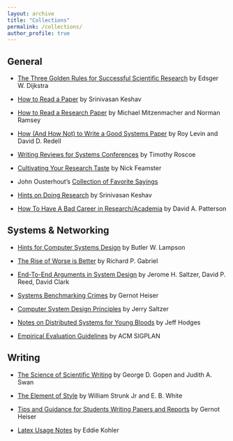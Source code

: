 ```yaml
---
layout: archive
title: "Collections"
permalink: /collections/
author_profile: true
---
```


## General

- [The Three Golden Rules for Successful Scientific Research]({{site.baseurl}}/static/collection/EWD637.pdf) by Edsger W. Dijkstra

- [How to Read a Paper]({{site.baseurl}}/static/collection/HowtoReadPaper.pdf) by Srinivasan Keshav

- [How to Read a Research Paper]({{site.baseurl}}/static/collection/ramsey00.pdf) by Michael Mitzenmacher and Norman Ramsey

- [How (And How Not) to Write a Good Systems Paper](https://www.usenix.org/conferences/author-resources/how-and-how-not-write-good-systems-paper) by Roy Levin and David D. Redell

- [Writing Reviews for Systems Conferences]({{site.baseurl}}/static/collection/review-writing.pdf) by Timothy Roscoe

- [Cultivating Your Research Taste](https://greatresearch.org/2013/09/13/cultivating-your-research-taste/) by Nick Feamster

- John Ousterhout’s [Collection of Favorite Sayings](https://web.stanford.edu/~ouster/cgi-bin/sayings.php)

- [Hints on Doing Research](http://blizzard.cs.uwaterloo.ca/keshav/wiki/index.php/Hints_on_doing_research) by Srinivasan Keshav

- [How To Have A Bad Career in Research/Academia]({{site.baseurl}}/static/collection/BadCareer.pdf) by David A. Patterson
  

## Systems & Networking

- [Hints for Computer Systems Design]({{site.baseurl}}/static/collection/acrobat-17.pdf) by Butler W. Lampson

- [The Rise of Worse is Better](https://www.dreamsongs.com/RiseOfWorseIsBetter.html) by Richard P. Gabriel

- [End-To-End Arguments in System Design]({{site.baseurl}}/static/collection/endtoend.pdf) by Jerome H. Saltzer, David P. Reed, David Clark

- [Systems Benchmarking Crimes](https://www.cse.unsw.edu.au/~gernot/benchmarking-crimes.html) by Gernot Heiser

- [Computer System Design Principles]({{site.baseurl}}/static/collection/part_ii_open_5_0.pdf) by Jerry Saltzer

- [Notes on Distributed Systems for Young Bloods](https://www.somethingsimilar.com/2013/01/14/notes-on-distributed-systems-for-young-bloods/) by Jeff Hodges

- [Empirical Evaluation Guidelines](https://www.sigplan.org/Resources/EmpiricalEvaluation/) by ACM SIGPLAN


## Writing

- [The Science of Scientific Writing]({{site.baseurl}}/static/collection/science-of-writing.pdf) by George D. Gopen and Judith A. Swan

- [The Element of Style]({{site.baseurl}}/static/collection/The-elements-of-style.pdf) by William Strunk Jr and E. B. White

- [Tips and Guidance for Students Writing Papers and Reports](https://www.cse.unsw.edu.au/~gernot/style-guide.html) by Gernot Heiser

- [ Latex Usage Notes](http://www.read.seas.harvard.edu/~kohler/latex.html) by Eddie Kohler